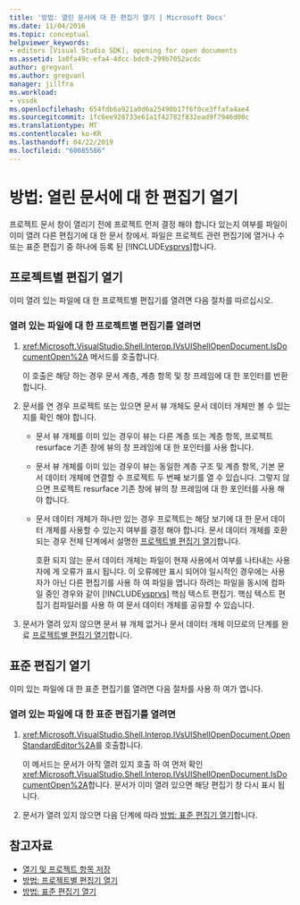 ```yaml
---
title: '방법: 열린 문서에 대 한 편집기 열기 | Microsoft Docs'
ms.date: 11/04/2016
ms.topic: conceptual
helpviewer_keywords:
- editors [Visual Studio SDK], opening for open documents
ms.assetid: 1a0fa49c-efa4-4dcc-bdc0-299b7052acdc
author: gregvanl
ms.author: gregvanl
manager: jillfra
ms.workload:
- vssdk
ms.openlocfilehash: 654fdb6a921a0d6a25490b17f6f0ce3ffafa4ae4
ms.sourcegitcommit: 1fc6ee928733e61a1f42782f832ead9f7946d00c
ms.translationtype: MT
ms.contentlocale: ko-KR
ms.lasthandoff: 04/22/2019
ms.locfileid: "60085586"
---
```

# <a name="how-to-open-editors-for-open-documents"></a>방법: 열린 문서에 대 한 편집기 열기
프로젝트 문서 창이 열리기 전에 프로젝트 먼저 결정 해야 합니다 있는지 여부를 파일이 이미 열려 다른 편집기에 대 한 문서 창에서. 파일은 프로젝트 관련 편집기에 열거나 수 또는 표준 편집기 중 하나에 등록 된 [!INCLUDE[vsprvs](../code-quality/includes/vsprvs_md.md)]합니다.

## <a name="open-a-project-specific-editor"></a>프로젝트별 편집기 열기
 이미 열려 있는 파일에 대 한 프로젝트별 편집기를 열려면 다음 절차를 따르십시오.

### <a name="to-open-a-project-specific-editor-for-an-open-file"></a>열려 있는 파일에 대 한 프로젝트별 편집기를 열려면

1. <xref:Microsoft.VisualStudio.Shell.Interop.IVsUIShellOpenDocument.IsDocumentOpen%2A> 메서드를 호출합니다.

    이 호출은 해당 하는 경우 문서 계층, 계층 항목 및 창 프레임에 대 한 포인터를 반환 합니다.

2. 문서를 연 경우 프로젝트 또는 있으면 문서 뷰 개체도 문서 데이터 개체만 볼 수 있는지를 확인 해야 합니다.

   - 문서 뷰 개체를 이미 있는 경우이 뷰는 다른 계층 또는 계층 항목, 프로젝트 resurface 기존 창에 뷰의 창 프레임에 대 한 포인터를 사용 합니다.

   - 문서 뷰 개체를 이미 있는 경우이 뷰는 동일한 계층 구조 및 계층 항목, 기본 문서 데이터 개체에 연결할 수 프로젝트 두 번째 보기를 열 수 있습니다. 그렇지 않으면 프로젝트 resurface 기존 창에 뷰의 창 프레임에 대 한 포인터를 사용 해야 합니다.

   - 문서 데이터 개체가 하나만 있는 경우 프로젝트는 해당 보기에 대 한 문서 데이터 개체를 사용할 수 있는지 여부를 결정 해야 합니다. 문서 데이터 개체를 호환 되는 경우 전체 단계에서 설명한 [프로젝트별 편집기 열기](../extensibility/how-to-open-project-specific-editors.md)합니다.

     호환 되지 않는 문서 데이터 개체는 파일이 현재 사용에서 여부를 나타내는 사용자에 게 오류가 표시 됩니다. 이 오류에만 표시 되어야 일시적인 경우에는 사용자가 아닌 다른 편집기를 사용 하 여 파일을 엽니다 하려는 파일을 동시에 컴파일 중인 경우와 같이 [!INCLUDE[vsprvs](../code-quality/includes/vsprvs_md.md)] 핵심 텍스트 편집기. 핵심 텍스트 편집기 컴파일러를 사용 하 여 문서 데이터 개체를 공유할 수 있습니다.

3. 문서가 열려 있지 않으면 문서 뷰 개체 없거나 문서 데이터 개체 이므로의 단계를 완료 [프로젝트별 편집기 열기](../extensibility/how-to-open-project-specific-editors.md)합니다.

## <a name="open-a-standard-editor"></a>표준 편집기 열기
 이미 있는 파일에 대 한 표준 편집기를 열려면 다음 절차를 사용 하 여가 엽니다.

### <a name="to-open-a-standard-editor-for-an-open-file"></a>열려 있는 파일에 대 한 표준 편집기를 열려면

1. <xref:Microsoft.VisualStudio.Shell.Interop.IVsUIShellOpenDocument.OpenStandardEditor%2A>를 호출합니다.

     이 메서드는 문서가 아직 열려 있지 호출 하 여 먼저 확인 <xref:Microsoft.VisualStudio.Shell.Interop.IVsUIShellOpenDocument.IsDocumentOpen%2A>합니다. 문서가 이미 열려 있으면 해당 편집기 창 다시 표시 됩니다.

2. 문서가 열려 있지 않으면 다음 단계에 따라 [방법: 표준 편집기 열기](../extensibility/how-to-open-standard-editors.md)합니다.

## <a name="see-also"></a>참고자료
- [열기 및 프로젝트 항목 저장](../extensibility/internals/opening-and-saving-project-items.md)
- [방법: 프로젝트별 편집기 열기](../extensibility/how-to-open-project-specific-editors.md)
- [방법: 표준 편집기 열기](../extensibility/how-to-open-standard-editors.md)
